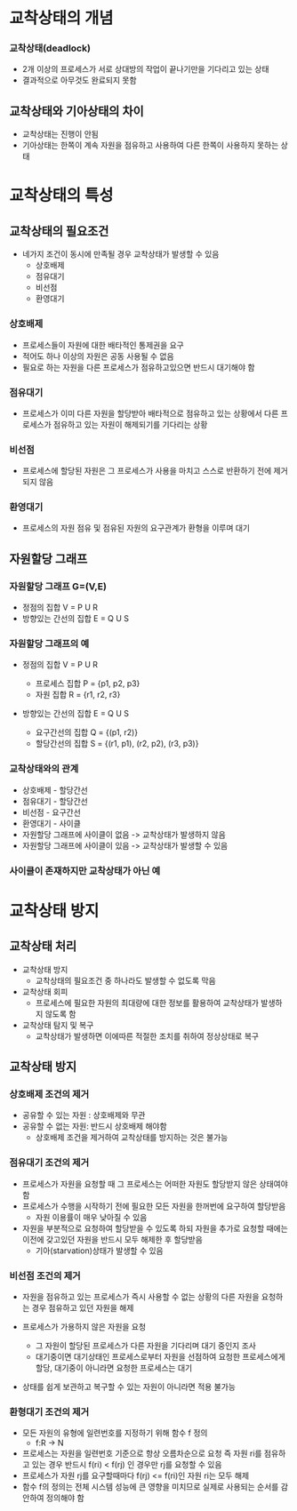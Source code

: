 # 교착상태의 개념
### 교착상태(deadlock)
* 2개 이상의 프로세스가 서로 상대방의 작업이 끝나기만을 기다리고 있는 상태
* 결과적으로 아무것도 완료되지 못함

## 교착상태와 기아상태의 차이
* 교착상태는 진행이 안됨
* 기아상태는 한쪽이 계속 자원을 점유하고 사용하여 다른 한쪽이 사용하지 못하는 상태

# 교착상태의 특성
## 교착상태의 필요조건
* 네가지 조건이 동시에 만족될 경우 교착상태가 발생할 수 있음
  * 상호배제
  * 점유대기
  * 비선점
  * 환영대기

### 상호배제
* 프로세스들이 자원에 대한 배타적인 통제권을 요구
* 적어도 하나 이상의 자원은 공동 사용될 수 없음
* 필요로 하는 자원을 다른 프로세스가 점유하고있으면 반드시 대기해야 함

### 점유대기
* 프로세스가 이미 다른 자원을 할당받아 배타적으로 점유하고 있는 상황에서 다른 프로세스가 점유하고 있는 자원이 해제되기를 기다리는 상황

### 비선점
* 프로세스에 할당된 자원은 그 프로세스가 사용을 마치고 스스로 반환하기 전에 제거되지 않음

### 환영대기
* 프로세스의 자원 점유 및 점유된 자원의 요구관계가 환형을 이루며 대기

## 자원할당 그래프
### 자원할당 그래프 G=(V,E)
* 정점의 집합 V = P U R
* 방향있는 간선의 집합 E = Q U S

### 자원할당 그래프의 예
* 정점의 집합 V = P U R
  * 프로세스 집합 P = {p1, p2, p3}
  * 자원 집합 R = {r1, r2, r3}

* 방향있는 간선의 집합 E = Q U S
  * 요구간선의 집합 Q = {(p1, r2)}
  * 할당간선의 집합 S = {(r1, p1), (r2, p2), (r3, p3)}

### 교착상태와의 관계
* 상호배제 - 할당간선
* 점유대기 - 할당간선
* 비선점 - 요구간선
* 환영대기 - 사이클
* 자원할당 그래프에 사이클이 없음 -> 교착상태가 발생하지 않음
* 자원할당 그래프에 사이클이 있음 -> 교착상태가 발생할 수 있음

### 사이클이 존재하지만 교착상태가 아닌 예

# 교착상태 방지
## 교착상태 처리
* 교착상태 방지
  * 교착상태의 필요조건 중 하나라도 발생할 수 없도록 막음
* 교착상태 회피
  * 프로세스에 필요한 자원의 최대량에 대한 정보를 활용하여 교착상태가 발생하지 않도록 함
* 교착상태 탐지 및 복구
  * 교착상태가 발생하면 이에따른 적절한 조치를 취하여 정상상태로 복구

## 교착상태 방지
### 상호배제 조건의 제거
* 공유할 수 있는 자원 : 상호배제와 무관
* 공유할 수 없는 자원: 반드시 상호배제 해야함
  * 상호배제 조건을 제거하여 교착상태를 방지하는 것은 불가능

### 점유대기 조건의 제거
* 프로세스가 자원을 요청할 때 그 프로세스는 어떠한 자원도 할당받지 않은 상태여야 함
* 프로세스가 수행을 시작하기 전에 필요한 모든 자원을 한꺼번에 요구하여 할당받음
  * 자원 이용률이 매우 낮아질 수 있음
* 자원을 부분적으로 요청하여 할당받을 수 있도록 하되 자원을 추가로 요청할 때에는 이전에 갖고있던 자원을 반드시 모두 해제한 후 할당받음
  * 기아(starvation)상태가 발생할 수 있음

### 비선점 조건의 제거
* 자원을 점유하고 있는 프로세스가 즉시 사용할 수 없는 상황의 다른 자원을 요청하는 경우 점유하고 있던 자원을 해제

* 프로세스가 가용하지 않은 자원을 요청
  * 그 자원이 할당된 프로세스가 다른 자원을 기다리며 대기 중인지 조사
  * 대기중이면 대기상태인 프로세스로부터 자원을 선점하여 요청한 프로세스에게 할당, 대기중이 아니라면 요청한 프로세스는 대기

* 상태를 쉽게 보관하고 복구할 수 있는 자원이 아니라면 적용 불가능

### 환형대기 조건의 제거
* 모든 자원의 유형에 일련번호를 지정하기 위해 함수 f 정의
  * f:R -> N
* 프로세스는 자원을 일련번호 기준으로 항상 오름차순으로 요청 즉 자원 ri를 점유하고 있는 경우 반드시 f(ri) < f(rj) 인 경우만 rj를 요청할 수 있음
* 프로세스가 자원 rj를 요구할때마다 f(rj) <= f(ri)인 자원 ri는 모두 해제
* 함수 f의 정의는 전체 시스템 성능에 큰 영향을 미치므로 실제로 사용되는 순서를 감안하여 정의해야 함
